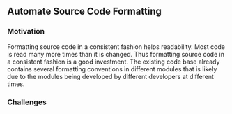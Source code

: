 ## Automate Source Code Formatting

### Motivation

Formatting source code in a consistent fashion helps readability. Most code is read many more times than it is changed. Thus formatting source code in a consistent fashion is a good investment. The existing code base already contains several formatting conventions in different modules that is likely due to the modules being developed by different developers at different times.

### Challenges
